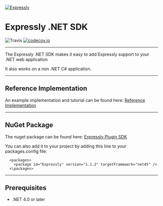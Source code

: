 [![Expressly](https://buyexpressly.com/assets/img/expressly-logo-sm-gray.png)](https://buyexpressly.com)


# Expressly .NET SDK
![Travis](https://travis-ci.org/expressly/expressly-plugin-sdk-dotnet-core.svg?branch=master)
[![codecov.io](https://codecov.io/github/expressly/expressly-plugin-sdk-dotnet-core/coverage.svg?branch=master)](https://codecov.io/github/expressly/expressly-plugin-sdk-dotnet-core?branch=master)
* * *
The Expressly .NET SDK makes it easy to add Expressly support to your .NET web application

It also works on a non .NET C# application.

* * *

## Reference Implementation

An example implementation and tutorial can be found here: [Reference Implementation](https://github.com/expressly/expressly-plugin-dotnet-reference-implementation)


* * *
## NuGet Package

The nuget package can be found here: [Expressly Plugin SDK](https://www.nuget.org/packages/Expressly/)

You can also add it to your project by adding this line to your packages.config file:

```
  <packages>
    <package id="Expressly" version="1.1.2" targetFramework="net45" />
  <\packages>
```
* * *

## Prerequisites

- .NET 4.0 or later
